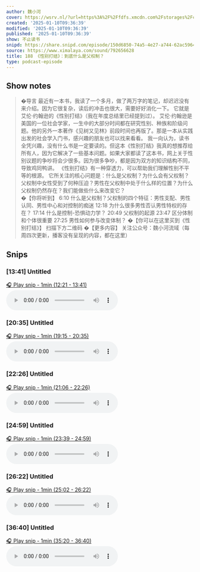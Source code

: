 ```yaml
---
author: 魏小河
cover: https://wsrv.nl/?url=https%3A%2F%2Ffdfs.xmcdn.com%2Fstorages%2Fc56c-audiofreehighqps%2FB8%2FC8%2FCMCoOR4EJoXoAAF04gCTNyZI.jpeg&w=200&h=200
created: '2025-01-10T09:36:39'
modified: '2025-01-10T09:36:39'
published: '2025-01-10T09:36:39'
show: 不止读书
snipd: https://share.snipd.com/episode/150d6850-74a5-4e27-a744-62ac59649d8f
source: https://www.ximalaya.com/sound/792656628
title: 188 《性别打结》：到底什么是父权制？
type: podcast-episode
---
```



## Show notes
> �导言 
> 最近有一本书，我读了一个多月，做了两万字的笔记，却迟迟没有来介绍。因为它很复杂，读后的冲击也很大，需要好好消化一下。 
> 它就是艾伦·约翰逊的《性别打结》（我在年度总结里已经提到过）。 
> 艾伦·约翰逊是美国的一位社会学家，一生中的大部分时间都在研究性别、种族和阶级问题。他的另外一本著作《见树又见林》前段时间也再版了。那是一本从实践出发的社会学入门书，感兴趣的朋友也可以找来看看。 
> 我一向认为，读书全凭兴趣，没有什么书是一定要读的。但这本《性别打结》我真的想推荐给所有人，因为它解决了一些基本问题。如果大家都读了这本书，网上关于性别议题的争吵将会少很多。因为很多争吵，都是因为双方的知识结构不同，导致鸡同鸭讲。 
> 《性别打结》有一种穿透力，可以帮助我们理解性别不平等的根源。 
> 它所关注的核心问题是：什么是父权制？为什么会有父权制？父权制中女性受到了何种压迫？男性在父权制中处于什么样的位置？为什么父权制仍然存在？我们能做些什么来改变它？  
> �【你将听到】 
> 6:10    什么是父权制？父权制的四个特征：男性支配、男性认同、男性中心和对控制的痴迷 
> 12:18    为什么很多男性否认男性特权的存在？ 
> 17:14    什么是控制-恐惧动力学？ 
> 20:49    父权制的起源 
> 23:47    区分体制和个体很重要 
> 27:25    男性如何参与改变体制？ 
> �【你可以在这里买到《性别打结》】 
> 扫描下方二维码 
> �【更多内容】 
> 关注公众号：魏小河流域（每周四次更新，播客没有呈现的内容，都在这里）

## Snips
### [13:41] Untitled
[🎧 Play snip - 1min️ (12:21 - 13:41)](https://share.snipd.com/snip/7e080336-866d-4dc6-adef-b630088f5e41)
<audio controls> <source src="https://jt.ximalaya.com//GKwRINsLVdXYANH6JQNQKfDF.m4a?channel=rss&album_id=47548262&track_id=792656628&uid=71608201&jt=https://aod.cos.tx.xmcdn.com/storages/fd3b-audiofreehighqps/44/8E/GKwRINsLVdXYANH6JQNQKfDF.m4a#t=12:21,13:41"> </audio>
### [20:35] Untitled
[🎧 Play snip - 1min️ (19:15 - 20:35)](https://share.snipd.com/snip/87d41d22-9636-4a47-ac87-a31e49fd6ac7)
<audio controls> <source src="https://jt.ximalaya.com//GKwRINsLVdXYANH6JQNQKfDF.m4a?channel=rss&album_id=47548262&track_id=792656628&uid=71608201&jt=https://aod.cos.tx.xmcdn.com/storages/fd3b-audiofreehighqps/44/8E/GKwRINsLVdXYANH6JQNQKfDF.m4a#t=19:15,20:35"> </audio>
### [22:26] Untitled
[🎧 Play snip - 1min️ (21:06 - 22:26)](https://share.snipd.com/snip/9d0f10fb-83d6-4404-9d55-b43890ce7065)
<audio controls> <source src="https://jt.ximalaya.com//GKwRINsLVdXYANH6JQNQKfDF.m4a?channel=rss&album_id=47548262&track_id=792656628&uid=71608201&jt=https://aod.cos.tx.xmcdn.com/storages/fd3b-audiofreehighqps/44/8E/GKwRINsLVdXYANH6JQNQKfDF.m4a#t=21:06,22:26"> </audio>
### [24:59] Untitled
[🎧 Play snip - 1min️ (23:39 - 24:59)](https://share.snipd.com/snip/41d4cf14-63b9-480e-a87c-8bc0d659cadd)
<audio controls> <source src="https://jt.ximalaya.com//GKwRINsLVdXYANH6JQNQKfDF.m4a?channel=rss&album_id=47548262&track_id=792656628&uid=71608201&jt=https://aod.cos.tx.xmcdn.com/storages/fd3b-audiofreehighqps/44/8E/GKwRINsLVdXYANH6JQNQKfDF.m4a#t=23:39,24:59"> </audio>
### [26:22] Untitled
[🎧 Play snip - 1min️ (25:02 - 26:22)](https://share.snipd.com/snip/30c733f6-c93b-40d7-a7e7-18981af545a3)
<audio controls> <source src="https://jt.ximalaya.com//GKwRINsLVdXYANH6JQNQKfDF.m4a?channel=rss&album_id=47548262&track_id=792656628&uid=71608201&jt=https://aod.cos.tx.xmcdn.com/storages/fd3b-audiofreehighqps/44/8E/GKwRINsLVdXYANH6JQNQKfDF.m4a#t=25:02,26:22"> </audio>
### [36:40] Untitled
[🎧 Play snip - 1min️ (35:20 - 36:40)](https://share.snipd.com/snip/a23f8034-dc1c-433e-b50b-e06c046f1b33)
<audio controls> <source src="https://jt.ximalaya.com//GKwRINsLVdXYANH6JQNQKfDF.m4a?channel=rss&album_id=47548262&track_id=792656628&uid=71608201&jt=https://aod.cos.tx.xmcdn.com/storages/fd3b-audiofreehighqps/44/8E/GKwRINsLVdXYANH6JQNQKfDF.m4a#t=35:20,36:40"> </audio>
